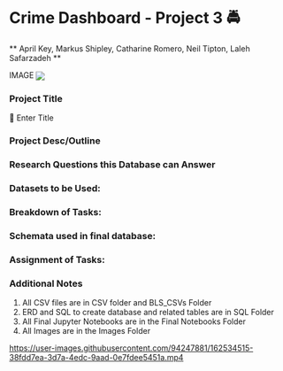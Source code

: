
# Crime Dashboard - Project 3 :oncoming_police_car:
** April Key, Markus Shipley, Catharine Romero, Neil Tipton, Laleh Safarzadeh **

IMAGE
<img valign="middle" src="https://img.shields.io/badge/See Below-brightgreen.svg">

### Project Title ###

  :closed_lock_with_key: Enter Title 

### Project Desc/Outline ###


### Research Questions this Database can Answer ###
    

### Datasets to be Used: ###


### Breakdown of Tasks: ###



### Schemata used in final database: ###


### Assignment of Tasks: ###

### Additional Notes
 1. All CSV files are in CSV folder and BLS_CSVs Folder
 2. ERD and SQL to create database and related tables are in SQL Folder
 3. All Final Jupyter Notebooks are in the Final Notebooks Folder
 4. All Images are in the Images Folder




https://user-images.githubusercontent.com/94247881/162534515-38fdd7ea-3d7a-4edc-9aad-0e7fdee5451a.mp4

